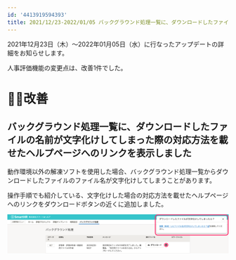 ```yaml
---
id: '4413919594393'
title: 2021/12/23-2022/01/05 バックグラウンド処理一覧に、ダウンロードしたファイルの名前が文字化けした際の対応方法へのリンクを表示しました
---
```

2021年12月23日（木）〜2022年01月05日（水）に行なったアップデートの詳細をお知らせします。

人事評価機能の変更点は、改善1件でした。

# 🚸💬改善

## バックグラウンド処理一覧に、ダウンロードしたファイルの名前が文字化けしてしまった際の対応方法を載せたヘルプページへのリンクを表示しました

動作環境以外の解凍ソフトを使用した場合、バックグラウンド処理一覧からダウンロードしたファイルのファイル名が文字化けしてしまうことがあります。

操作手順でも紹介している、文字化けした場合の対応方法を載せたヘルプページへのリンクをダウンロードボタンの近くに追加しました。

![2022-01-05_18_55_28.png](./2022-01-05_18_55_28.png)

